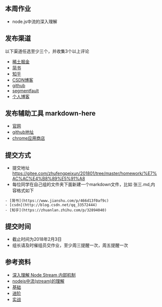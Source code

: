 ## 本周作业
- node.js中流的深入理解 

## 发布渠道
以下渠道任选至少三个，并收集3个以上评论
- [稀土掘金](https://juejin.im/timeline)
- [简书](https://www.jianshu.com)
- [知乎](https://www.zhihu.com)
- [CSDN博客](http://blog.csdn.net)
- [github](https://github.com)
- [segmentfault](https://segmentfault.com/)
- [个人博客](https://lwenli1224.github.io/)

## 发布辅助工具 markdown-here
- [官网](https://markdown-here.com)
- [github地址](https://github.com/adam-p/markdown-here)
- [chrome应用商店](https://chrome.google.com/webstore/detail/markdown-here/elifhakcjgalahccnjkneoccemfahfoa)


## 提交方式
- 提交地址 https://gitee.com/zhufengpeixun/201801/tree/master/homework/%E7%AC%AC%E4%B8%89%E5%91%A8
- 每位同学在自己组的文件夹下面新建一个markdown文件，比如 张三.md,内容格式如下

```	
- [简书](https://www.jianshu.com/p/466d13f0af9c)
- [csdn](http://blog.csdn.net/qq_33572444)
- [知乎](https://zhuanlan.zhihu.com/p/32894040)
```

## 提交时间
- 截止时间为2018年2月3日
- 组长请及时催组员交作业，至少周三提醒一次，周五提醒一次
	


## 参考资料

- [深入理解 Node Stream 内部机制](http://www.barretlee.com/blog/2017/06/06/dive-to-nodejs-at-stream-module)
- [nodejs中流(stream)的理解](https://segmentfault.com/a/1190000000519006)
- [基础](https://tech.meituan.com/stream-basics.html)
- [进阶](https://tech.meituan.com/stream-internals.html)
- [实战](https://tech.meituan.com/stream-in-action.html)
